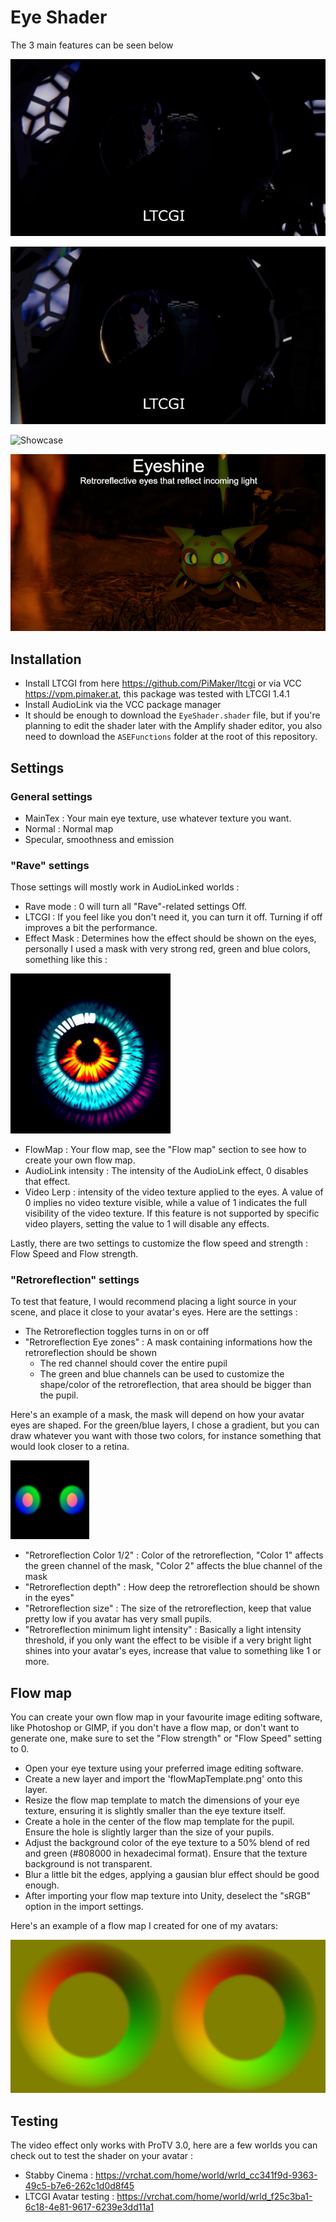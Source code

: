 # Eye Shader

The 3 main features can be seen below

![Showcase](https://github.com/MyroG/MyroP-shader-dump/blob/master/EyeShader/Doc/ltcgi.gif)

![Showcase](https://github.com/MyroG/MyroP-shader-dump/blob/master/EyeShader/Doc/al.gif)

![Showcase](https://github.com/MyroG/MyroP-shader-dump/blob/master/EyeShader/Doc/video.gif)

![Showcase](https://github.com/MyroG/MyroP-shader-dump/blob/master/EyeShader/Doc/retro.png)

## Installation

- Install LTCGI from here https://github.com/PiMaker/ltcgi or via VCC https://vpm.pimaker.at, this package was tested with LTCGI 1.4.1
- Install AudioLink via the VCC package manager
- It should be enough to download the `EyeShader.shader` file, but if you're planning to edit the shader later with the Amplify shader editor, you also need to download the `ASEFunctions` folder at the root of this repository.

## Settings

### General settings
- MainTex : Your main eye texture, use whatever texture you want.
- Normal : Normal map
- Specular, smoothness and emission

### "Rave" settings
Those settings will mostly work in AudioLinked worlds :
- Rave mode : 0 will turn all "Rave"-related settings Off.
- LTCGI : If you feel like you don't need it, you can turn it off. Turning if off improves a bit the performance.
- Effect Mask : Determines how the effect should be shown on the eyes, personally I used a mask with very strong red, green and blue colors, something like this :

![Showcase](https://github.com/MyroG/MyroP-shader-dump/blob/master/EyeShader/Doc/maskExample.png)

- FlowMap : Your flow map, see the "Flow map" section to see how to create your own flow map.
- AudioLink intensity : The intensity of the AudioLink effect, 0 disables that effect.
- Video Lerp : intensity of the video texture applied to the eyes. A value of 0 implies no video texture visible, while a value of 1 indicates the full visibility of the video texture. If this feature is not supported by specific video players, setting the value to 1 will disable any effects.

Lastly, there are two settings to customize the flow speed and strength : Flow Speed and Flow strength.

### "Retroreflection" settings
To test that feature, I would recommend placing a light source in your scene, and place it close to your avatar's eyes.
Here are the settings :
- The Retroreflection toggles turns in on or off
- "Retroreflection Eye zones" : A mask containing informations how the retroreflection should be shown
    - The red channel should cover the entire pupil
    - The green and blue channels can be used to customize the shape/color of the retroreflection, that area should be bigger than the pupil.
    
Here's an example of a mask, the mask will depend on how your avatar eyes are shaped. For the green/blue layers,  I chose a gradient, but you can draw whatever you want with those two colors, for instance something that would look closer to a retina.

<img src="https://github.com/MyroG/MyroP-shader-dump/blob/master/EyeShader/Doc/MaskExample2.png" width=25% >

- "Retroreflection Color 1/2" : Color of the retroreflection, "Color 1" affects the green channel of the mask, "Color 2" affects the blue channel of the mask
- "Retroreflection depth" : How deep the retroreflection should be shown in the eyes"
- "Retroreflection size" : The size of the retroreflection, keep that value pretty low if you avatar has very small pupils.
- "Retroreflection minimum light intensity" : Basically a light intensity threshold, if you only want the effect to be visible if a very bright light shines into your avatar's eyes, increase that value to something like 1 or more.


## Flow map

You can create your own flow map in your favourite image editing software, like Photoshop or GIMP, if you don't have a flow map, or don't want to generate one, make sure to set the "Flow strength" or "Flow Speed" setting to 0.

- Open your eye texture using your preferred image editing software.
- Create a new layer and import the 'flowMapTemplate.png' onto this layer.
- Resize the flow map template to match the dimensions of your eye texture, ensuring it is slightly smaller than the eye texture itself.
- Create a hole in the center of the flow map template for the pupil. Ensure the hole is slightly larger than the size of your pupils.
- Adjust the background color of the eye texture to a 50% blend of red and green (#808000 in hexadecimal format). Ensure that the texture background is not transparent.
- Blur a little bit the edges, applying a gausian blur effect should be good enough.
- After importing your flow map texture into Unity, deselect the "sRGB" option in the import settings.

Here's an example of a flow map I created for one of my avatars:

![Showcase](https://github.com/MyroG/MyroP-shader-dump/blob/master/EyeShader/Doc/flowExample.png)

## Testing

The video effect only works with ProTV 3.0, here are a few worlds you can check out to test the shader on your avatar :
- Stabby Cinema : https://vrchat.com/home/world/wrld_cc341f9d-9363-49c5-b7e6-262c1d0d8f45
- LTCGI Avatar testing : https://vrchat.com/home/world/wrld_f25c3ba1-6c18-4e81-9617-6239e3dd11a1

